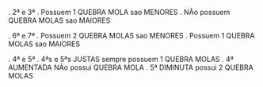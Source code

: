 . 2ª e 3ª 
    . Possuem 1 QUEBRA MOLA sao MENORES
    . NÃo possuem QUEBRA MOLAS sao MAIORES

. 6ª e 7ª
    . Possuem 2 QUEBRA MOLAS sao MENORES
    . Possuem 1 QUEBRA MOLAS sao  MAIORES

. 4ª e 5ª
    . 4ªs e 5ªs JUSTAS sempre possuem 1 QUEBRA MOLAS
    . 4ª AUMENTADA NÃo possui QUEBRA MOLA
    . 5ª DIMINUTA possui 2 QUEBRA MOLAS